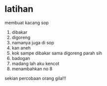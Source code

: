 # latihan
membuat kacang sop

1. dibakar
2. digoreng
3. namanya juga di sop
4. kan aneh
5. kok sampe dibakar sama digoreng parah sih
6. badogan
7. madang lah aku kencot
8. menambahkan no 8


sekian percobaan orang gila!!!
